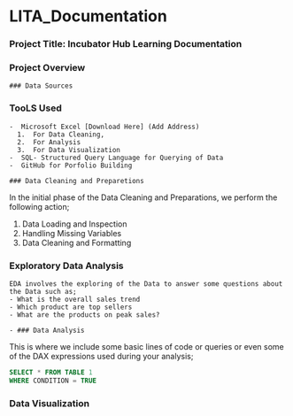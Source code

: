# LITA_Documentation

### Project Title: Incubator Hub Learning Documentation

### Project Overview
```
### Data Sources
```
### TooLS Used
```
-  Microsoft Excel [Download Here] (Add Address)
  1.  For Data Cleaning,
  2.  For Analysis
  3.  For Data Visualization
-  SQL- Structured Query Language for Querying of Data
-  GitHub for Porfolio Building

### Data Cleaning and Preparetions
```
In the initial phase of the Data Cleaning and Preparations, we perform the following action;
1. Data Loading and Inspection
2. Handling Missing Variables
3. Data Cleaning and Formatting

### Exploratory Data Analysis
```
EDA involves the exploring of the Data to answer some questions about the Data such as;
- What is the overall sales trend 
- Which product are top sellers
- What are the products on peak sales?

- ### Data Analysis
 ```
  This is where we include some basic lines of code or queries or even some of the DAX expressions used during your analysis;
  ```SQL
  SELECT * FROM TABLE 1
  WHERE CONDITION = TRUE
  ```
  ### Data Visualization

